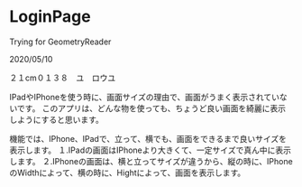 # LoginPage
Trying for GeometryReader

2020/05/10

２１cm０１３８　ユ　ロウユ

IPadやIPhoneを使う時に、画面サイズの理由で、画面がうまく表示されていないです。
このアプリは、どんな物を使っても、ちょうど良い画面を綺麗に表示しようにすると思います。

機能では、IPhone、IPadで、立って、横でも、画面をできるまで良いサイズを表示します。
１.IPadの画面はIPhoneより大きくて、一定サイズで真ん中に表示します。
２.IPhoneの画面は、横と立ってサイズが違うから、縦の時に、IPhoneのWidthによって、横の時に、Hightによって、画面を表示します。



